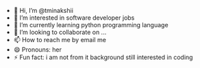 - 👋 Hi, I’m @tminakshii
- 👀 I’m interested in software developer jobs
- 🌱 I’m currently learning python programming language
- 💞️ I’m looking to collaborate on ...
- 📫 How to reach me by email me
- 😄 Pronouns: her
- ⚡ Fun fact: i am not from it background still interested in coding

<!---
tminakshii/tminakshii is a ✨ special ✨ repository because its `README.md` (this file) appears on your GitHub profile.
You can click the Preview link to take a look at your changes.
--->
